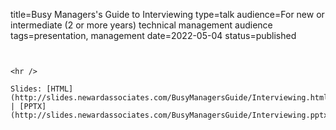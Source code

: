 title=Busy Managers's Guide to Interviewing
type=talk
audience=For new or intermediate (2 or more years) technical management audience
tags=presentation, management
date=2022-05-04
status=published
~~~~~~

    
<hr />

Slides: [HTML](http://slides.newardassociates.com/BusyManagersGuide/Interviewing.html) | [PPTX](http://slides.newardassociates.com/BusyManagersGuide/Interviewing.pptx)
